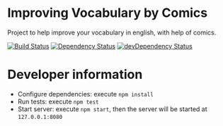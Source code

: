 Improving Vocabulary by Comics
==============================


Project to help improve your vocabulary in english, with help of comics.

[![Build Status](https://snap-ci.com/andreitognolo/improving-vocabulary/branch/master/build_image)](https://snap-ci.com/andreitognolo/improving-vocabulary/branch/master)
[![Dependency Status](https://david-dm.org/andreitognolo/improving-vocabulary.svg?theme=shields.io)](https://david-dm.org/andreitognolo/improving-vocabulary)
[![devDependency Status](https://david-dm.org/andreitognolo/improving-vocabulary/dev-status.svg?theme=shields.io)](https://david-dm.org/andreitognolo/improving-vocabulary#info=devDependencies)

Developer information
===================

- Configure dependencies: execute `npm install`
- Run tests: execute `npm test`
- Start server: execute `npm start`, then the server will be started at  `127.0.0.1:8080`

